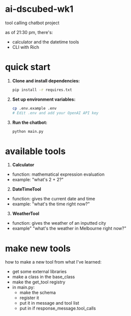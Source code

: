 # ai-dscubed-wk1
tool calling chatbot project

as of 21:30 pm, there's:
- calculator and the datetime tools
- CLI with Rich

# quick start

1. **Clone and install dependencies:**
   ```bash
   pip install -r requires.txt
   ```

2. **Set up environment variables:**
   ```bash
   cp .env.example .env
   # Edit .env and add your OpenAI API key
   ```

3. **Run the chatbot:**
   ```bash
   python main.py
   ```
# available tools

1. **Calculator**
- function: mathematical expression evaluation
- example: "what's 2 + 2?"

2. **DateTimeTool**
- function: gives the current date and time
- example: "what's the time right now?"

3. **WeatherTool**
- function: gives the weather of an inputted city
- example" "what's the weather in Melbourne right now?"

# make new tools
how to make a new tool from what I've learned:
- get some external libraries 
- make a class in the base_class 
- make the get_tool registry
- in main.py:
    - make the schema
    - register it 
    - put it in message and tool list
    - put in if response_message.tool_calls
